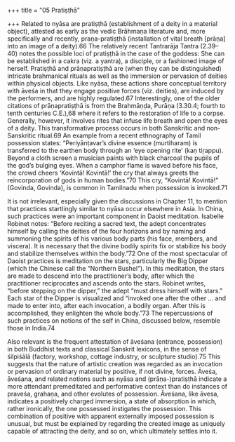 +++
title = "05 Pratiṣṭhā"

+++
Related to nyāsa are pratiṣṭhā (establishment of a deity in a material object), attested as early as the vedic Brāhmaṇa literature and, more specifically and recently, praṇa-pratiṣṭhā (installation of vital breath [prāṇa] into an image of a deity).66 The relatively recent Tantrarāja Tantra (2.39–40) notes the possible loci of pratiṣṭhā in the case of the goddess: She can be established in a cakra (viz. a yantra), a disciple, or a fashioned image of herself. Pratiṣṭhā and prāṇapratiṣṭhā are (when they can be distinguished) intricate brahmanical rituals as well as the immersion or pervasion of deities within physical objects. Like nyāsa, these actions share conceptual territory with āveśa in that they engage positive forces (viz. deities), are induced by the performers, and are highly regulated.67 Interestingly, one of the older citations of prāṇapratiṣṭhā is from the Brahmāṇḍa, Purāṇa (3.30.4; fourth to tenth centuries C.E.),68 where it refers to the restoration of life to a corpse. Generally, however, it involves rites that infuse life breath and open the eyes of a deity. This transformative process occurs in both Sanskritic and non-Sanskritic ritual.69 An example from a recent ethnography of Tamil possession states: “Periyānṭavar’s divine essence (murtiharam) is transferred to the earthen body through an ‘eye opening rite’ (kaṇ tiṟappu). Beyond a cloth screen a musician paints with black charcoal the pupils of the god’s bulging eyes. When a camphor flame is waved before his face, the crowd cheers ‘Kovintā! Kovintā!’ the cry that always greets the reincorporation of gods in human bodies.”70 This cry, “Kovintā! Kovintā!” (Govinda, Govinda), is common in Tamilnadu when possession is invoked.71

It is not irrelevant, especially given the discussions in Chapter 11, to mention that practices startlingly similar to nyāsa occur elsewhere in Asia. In China, such practices were an important component in Daoist meditation. Isabelle Robinet notes: “Before reciting a sacred text, the adept concentrates himself by calling the deities of the four horizons and by naming and summoning the spirits of his various body parts (his face, members, and viscera). It is necessary that the divine bodily spirits fix or stabilize his body and stabilize themselves within the body.”72 One of the most spectacular of Daoist practices is meditation on the stars, particularly the Big Dipper (which the Chinese call the “Northern Bushel”). In this meditation, the stars are made to descend into the practitioner’s body, after which the practitioner reciprocates and ascends onto the stars. Robinet writes, “before stepping on the dipper,” the adept “must dress himself with stars.” Each star of the Dipper is visualized and “invoked one after the other … and made to enter into, after each invocation, a bodily organ. After this is accomplished, they enlighten the whole body.”73 The repercussions of such practices on notions of the self in China, discussed below, resemble those in India.74

Also relevant is the frequent attestation of āveśana (entrance, possession) in both Buddhist texts and classical Sanskrit lexicons, in the sense of śilpiśālā (factory, workshop, cottage industry, or sculpture studio).75 This suggests that the nature of artistic creation was regarded as an invocation or pervasion of ordinary material by positive, if not divine, forces. Āveśa, āveśana, and related notions such as nyāsa and (prāṇa-)pratiṣṭhā indicate a more attendant premeditated and performative context than do instances of praveśa, grahaṇa, and other evolutes of possession. Āveśana, like āvesa, indicates a positively charged immersion, a state of absorption in which, rather ironically, the one possessed instigates the possession. This combination of positive with apparent externally imposed possession is unusual, but must be explained by regarding the created image as uniquely capable of attracting the deity, and so on, which ultimately settles into it.

